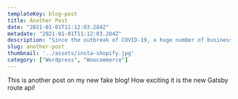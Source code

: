 ```yaml
---
templateKey: blog-post
title: Another Post
date: "2021-01-01T11:12:03.284Z"
metadate: "2021-01-01T11:12:03.284Z"
description: "Since the outbreak of COVID-19, a huge number of businesses have shifted their focus online to remain competitive during these uncertain times. This, along with the gradual decline of brick and mortar retail, has resulted in an ever-increasing demand to shop online. That said, now more than ever is a crucial time for store merchants to up their eCommerce game in order to maximise revenue."
slug: another-post
thumbnail: '../assets/insta-shopify.jpg'
category: ["Wordpress", "Woocommerce"]
---
```

This is another post on my new fake blog! How exciting it is the new Gatsby route api!
